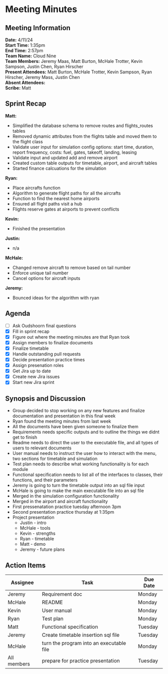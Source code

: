 # Meeting Minutes

## Meeting Information

**Date:** 4/11/24  
**Start Time:** 1:35pm  
**End Time:** 2:57pm  
**Team Name:** Cloud Nine  
**Team Members:** Jeremy Maas, Matt Burton, McHale Trotter, Kevin Sampson, Justin Chen, Ryan Hirscher  
**Present Attendees:** Matt Burton, McHale Trotter, Kevin Sampson, Ryan Hirscher, Jeremy Mass, Justin Chen  
**Absent Attendees:**  
**Scribe:** Matt  

## Sprint Recap

**Matt:**

- Simplified the database schema to remove routes and flights_routes tables
- Removed dynamic attributes from the flights table and moved them to the flight class
- Validate user input for simulation config options: start time, duration, report frequency, costs: fuel, gates, takeoff, landing, leasing
- Validate input and updated add and remove airport
- Created custom table outputs for timetable, airport, and aircraft tables
- Started finance calcuations for the simulation

**Ryan:**

- Place aircrafts function
- Algorithm to generate flight paths for all the aircrafts
- Function to find the nearest home airports
- Ensured all flight paths visit a hub
- Flights reserve gates at airports to prevent conflicts

**Kevin:**

- Finished the presentation

**Justin:**

- n/a

**McHale:**

- Changed remove aircraft to remove based on tail number
- Enforce unique tail number
- Cancel options for aircraft inputs

**Jeremy:**

- Bounced ideas for the algorithm with ryan

## Agenda

- [ ] Ask Oudshoorn final questions
- [X] Fill in sprint recap
- [X] Figure out where the meeting minutes are that Ryan took
- [X] Assign members to finalize documents
- [X] Finalize timetable
- [X] Handle outstanding pull requests
- [X] Decide presentation practice times
- [X] Assign presenation roles
- [X] Get Jira up to date
- [X] Create new Jira issues
- [X] Start new Jira sprint

## Synopsis and Discussion

- Group decided to stop working on any new features and finalize documentation and presentation in this final week
- Ryan found the meeting minutes from last week
- All the documents have been given someone to finalize them
- Requirements needs specific outputs and to outline the things we didnt get to finish
- Readme needs to direct the user to the executable file, and all types of users to relevant documents
- User manual needs to instruct the user how to interact with the menu, two sections for timetable and simulation
- Test plan needs to describe what working functionality is for each module
- Functional specification needs to list all of the interfaces to classes, their functions, and their parameters
- Jeremy is going to turn the timetable output into an sql file input
- McHale is going to make the main executable file into an sql file
- Merged in the simulation configuration functionality
- Merged in the airport and aircraft functionality
- First pressenatation practice tuesday afternoon 3pm
- Second presentation practice thursday at 1:35pm
- Project presentation
  - Justin - intro
  - McHale - tools
  - Kevin - strengths
  - Ryan - timetable
  - Matt - demo
  - Jeremy - future plans

## Action Items

| **Assignee**        | **Task**                                          | **Due Date**  |
|---------------------|---------------------------------------------------|---------------|
Jeremy | Requirement doc | Monday
McHale | README | Monday
Kevin | User manual | Monday
Ryan | Test plan | Monday
Matt | Functional specification | Tuesday
Jeremy | Create timetable insertion sql file | Tuesday
McHale | turn the program into an executable file | Monday
All members | prepare for practice presentation | Tuesday
